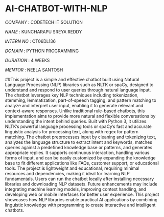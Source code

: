 # AI-CHATBOT-WITH-NLP

*COMPANY* : CODETECH IT SOLUTION

*NAME* : KUNCHARAPU SREYA REDDY

*INTERN NO* : CT06DL136

*DOMAIN* : PYTHON PROGRAMMING

*DURATION* : 4 WEEKS

*MENTOR* : NEELA SANTOSH

##This project is a simple and effective chatbot built using Natural Language Processing (NLP) libraries such as NLTK or spaCy, designed to understand and respond to user queries through natural language input. The chatbot leverages key NLP techniques including tokenization, stemming, lemmatization, part-of-speech tagging, and pattern matching to analyze and interpret user input, enabling it to generate relevant and context-aware responses. Unlike traditional rule-based chatbots, this implementation aims to provide more natural and flexible conversations by understanding the intent behind queries. Built with Python 3, it utilizes NLTK’s powerful language processing tools or spaCy’s fast and accurate linguistic analysis for processing text, along with regex for pattern matching. The chatbot preprocesses input by cleaning and tokenizing text, analyzes the language structure to extract intent and keywords, matches queries against a predefined knowledge base or patterns, and generates appropriate replies. It supports continuous interaction, handling various forms of input, and can be easily customized by expanding the knowledge base to fit different applications like FAQs, customer support, or educational tools. The project is lightweight and educational, requiring minimal resources and dependencies, making it ideal for learning NLP fundamentals. Users can run the chatbot locally after installing necessary libraries and downloading NLP datasets. Future enhancements may include integrating machine learning models, improving context handling, and developing web or mobile interfaces for better user experience. This project showcases how NLP libraries enable practical AI applications by combining linguistic knowledge with programming to create interactive and intelligent chatbots.
